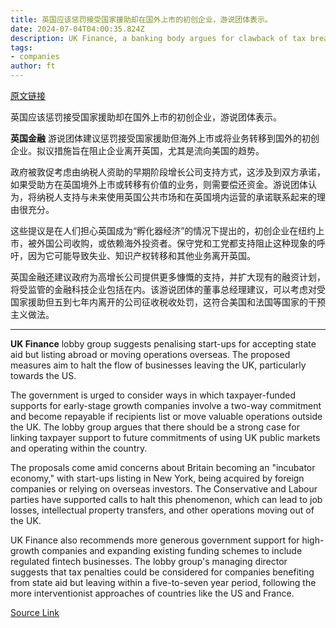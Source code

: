 ```yaml
---
title: 英国应该惩罚接受国家援助却在国外上市的初创企业，游说团体表示。
date: 2024-07-04T04:00:35.824Z
description: UK Finance, a banking body argues for clawback of tax breaks to halt flow of business overseas
tags: 
- companies
author: ft
---
```


[原文链接](https://ft.com/content/13a2e520-203a-4051-9bb1-f28788629a99)

英国应该惩罚接受国家援助却在国外上市的初创企业，游说团体表示。

**英国金融** 游说团体建议惩罚接受国家援助但海外上市或将业务转移到国外的初创企业。拟议措施旨在阻止企业离开英国，尤其是流向美国的趋势。

政府被敦促考虑由纳税人资助的早期阶段增长公司支持方式，这涉及到双方承诺，如果受助方在英国境外上市或转移有价值的业务，则需要偿还资金。游说团体认为，将纳税人支持与未来使用英国公共市场和在英国境内运营的承诺联系起来的理由很充分。

这些提议是在人们担心英国成为“孵化器经济”的情况下提出的，初创企业在纽约上市，被外国公司收购，或依赖海外投资者。保守党和工党都支持阻止这种现象的呼吁，因为它可能导致失业、知识产权转移和其他业务离开英国。

英国金融还建议政府为高增长公司提供更多慷慨的支持，并扩大现有的融资计划，将受监管的金融科技企业包括在内。该游说团体的董事总经理建议，可以考虑对受国家援助但五到七年内离开的公司征收税收处罚，这符合美国和法国等国家的干预主义做法。

---

 **UK Finance** lobby group suggests penalising start-ups for accepting state aid but listing abroad or moving operations overseas. The proposed measures aim to halt the flow of businesses leaving the UK, particularly towards the US. 

The government is urged to consider ways in which taxpayer-funded supports for early-stage growth companies involve a two-way commitment and become repayable if recipients list or move valuable operations outside the UK. The lobby group argues that there should be a strong case for linking taxpayer support to future commitments of using UK public markets and operating within the country.

The proposals come amid concerns about Britain becoming an "incubator economy," with start-ups listing in New York, being acquired by foreign companies or relying on overseas investors. The Conservative and Labour parties have supported calls to halt this phenomenon, which can lead to job losses, intellectual property transfers, and other operations moving out of the UK.

UK Finance also recommends more generous government support for high-growth companies and expanding existing funding schemes to include regulated fintech businesses. The lobby group's managing director suggests that tax penalties could be considered for companies benefiting from state aid but leaving within a five-to-seven year period, following the more interventionist approaches of countries like the US and France.

[Source Link](https://ft.com/content/13a2e520-203a-4051-9bb1-f28788629a99)

